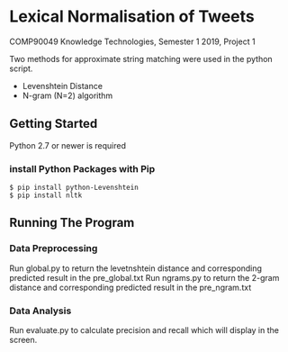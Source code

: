 # Lexical Normalisation of Tweets 
COMP90049 Knowledge Technologies, Semester 1 2019, Project 1

Two methods for approximate string matching were used in the python script.
* Levenshtein Distance
* N-gram (N=2) algorithm
## Getting Started
Python 2.7 or newer is required
### install Python Packages with Pip
```
$ pip install python-Levenshtein
$ pip install nltk
```
## Running The Program
### Data Preprocessing
Run global.py to return the levetnshtein distance and corresponding predicted result in the pre_global.txt
Run ngrams.py to return the 2-gram distance and corresponding predicted result in the pre_ngram.txt
### Data Analysis
Run evaluate.py to calculate precision and recall which will display in the screen.
